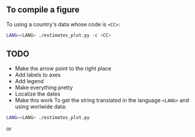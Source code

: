 ## To compile a figure

To using a country's data whose code is `<CC>`:
```bash
LANG=<LANG> ./estimates_plot.py -c <CC> 
```


## TODO
* Make the arrow point to the right place
* Add labels to axes
* Add legend
* Make everything pretty
* Localize the dates
* Make this work To get the string translated in the language `<LANG>` and using worlwide data:
```bash
LANG=<LANG> ./estimates_plot.py
```
or 
